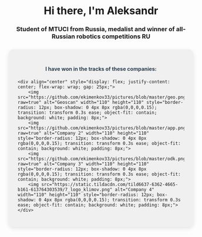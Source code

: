 <h1 align="center">Hi there, I'm Aleksandr</h1>
<h3 align="center">Student of MTUCI from Russia, medalist and winner of all-Russian robotics competitions <strong>RU</strong></h3>

<div style="background-color: #f0f0f0; padding: 25px; border-radius: 15px; margin: 25px 0; box-shadow: 0 4px 12px rgba(0,0,0,0.1);">
    <h4 align="center" style="margin-bottom: 20px; color: #2c3e50;"><strong>I have won in the tracks of these companies:</strong></h4>
    
    <div align="center" style="display: flex; justify-content: center; flex-wrap: wrap; gap: 25px;">
        <img src="https://github.com/ekimenkov33/pictures/blob/master/geo.png?raw=true" alt="Geoscan" width="110" height="110" style="border-radius: 12px; box-shadow: 0 4px 8px rgba(0,0,0,0.15); transition: transform 0.3s ease; object-fit: contain; background: white; padding: 8px;">
        <img src="https://github.com/ekimenkov33/pictures/blob/master/app.png?raw=true" alt="Company 2" width="110" height="110" style="border-radius: 12px; box-shadow: 0 4px 8px rgba(0,0,0,0.15); transition: transform 0.3s ease; object-fit: contain; background: white; padding: 8px;">
        <img src="https://github.com/ekimenkov33/pictures/blob/master/odk.png?raw=true" alt="Company 3" width="110" height="110" style="border-radius: 12px; box-shadow: 0 4px 8px rgba(0,0,0,0.15); transition: transform 0.3s ease; object-fit: contain; background: white; padding: 8px;">
        <img src="https://static.tildacdn.com/tild6637-6362-4665-b161-613764303539/7_logo_klimov.png" alt="Company 4" width="110" height="110" style="border-radius: 12px; box-shadow: 0 4px 8px rgba(0,0,0,0.15); transition: transform 0.3s ease; object-fit: contain; background: white; padding: 8px;">
    </div>
</div>

<!--
**ekimenkov33/ekimenkov33** is a ✨ _special_ ✨ repository because its `README.md` (this file) appears on your GitHub profile.

Here are some ideas to get you started:

- 🔭 I’m currently working on ...
- 🌱 I’m currently learning ...
- 👯 I’m looking to collaborate on ...
- 🤔 I’m looking for help with ...
- 💬 Ask me about ...
- 📫 How to reach me: ...
- 😄 Pronouns: ...
- ⚡ Fun fact: ...
-->
